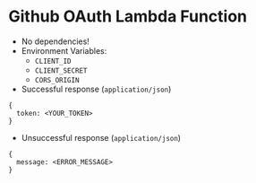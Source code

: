 # Github OAuth Lambda Function

- No dependencies!
- Environment Variables: 
  - `CLIENT_ID`
  - `CLIENT_SECRET`
  - `CORS_ORIGIN`
- Successful response (`application/json`)
```
{
  token: <YOUR_TOKEN>
}
```
- Unsuccessful response (`application/json`)
```
{
  message: <ERROR_MESSAGE>
}
```